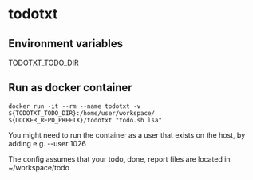 # todotxt
## Environment variables
TODOTXT_TODO_DIR

## Run as docker container
```
docker run -it --rm --name todotxt -v ${TODOTXT_TODO_DIR}:/home/user/workspace/ ${DOCKER_REPO_PREFIX}/todotxt "todo.sh lsa"
```
You might need to run the container as a user that exists on the host, by adding e.g. --user 1026

The config assumes that your todo, done, report files are located in ~/workspace/todo
